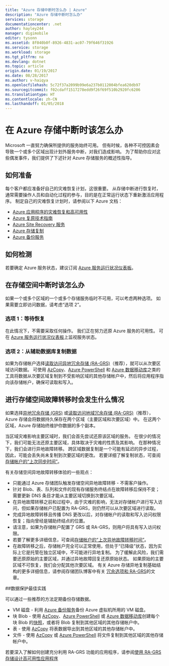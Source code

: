 ```yaml
---
title: "Azure 存储中断时怎么办 | Azure"
description: "Azure 存储中断时怎么办"
services: storage
documentationcenter: .net
author: hayley244
manager: digimobile
editor: tysonn
ms.assetid: 8f040b0f-8926-4831-ac07-79f646f31926
ms.service: storage
ms.workload: storage
ms.tgt_pltfrm: na
ms.devlang: dotnet
ms.topic: article
origin.date: 01/19/2017
ms.date: 08/28/2017
ms.author: v-haiqya
ms.openlocfilehash: 5c72f37a2099b99e6a237b0112004bfea620db97
ms.sourcegitcommit: f02cdaff1517278edd9f26f69f510b2920fc6206
ms.translationtype: HT
ms.contentlocale: zh-CN
ms.lasthandoff: 01/05/2018
---
```

# <a name="what-to-do-if-an-azure-storage-outage-occurs"></a>在 Azure 存储中断时该怎么办
Microsoft 一直努力确保所提供的服务始终可用。 但有时候，各种不可控因素会导致一个或多个区域出现计划外服务中断，对我们造成影响。 为了帮助你应对这些偶发事件，我们提供了下述针对 Azure 存储服务的概述性指导。

## <a name="how-to-prepare"></a>如何准备
每个客户都应准备好自己的灾难恢复计划，这很重要。 从存储中断进行恢复时，通常需要操作人员和自动化过程的参与，目的是在正常运行状态下重新激活应用程序。 制定自己的灾难恢复计划时，请参阅以下 Azure 文档：

* [Azure 应用程序的灾难恢复和高可用性](https://docs.microsoft.com/azure/architecture/resiliency/disaster-recovery-high-availability-azure-applications)
* [Azure 复原技术指南](https://docs.microsoft.com/azure/architecture/resiliency)
* [Azure Site Recovery 服务](https://www.azure.cn/home/features/site-recovery/)
* [Azure 存储复制](storage-redundancy.md)
* [Azure 备份服务](https://www.azure.cn/home/features/back-up/)

## <a name="how-to-detect"></a>如何检测 

若要确定 Azure 服务状态，建议订阅 [Azure 服务运行状况仪表板](https://www.azure.cn/support/service-dashboard/)。

## <a name="what-to-do-if-a-storage-outage-occurs"></a>在存储空间中断时该怎么办
如果一个或多个区域的一个或多个存储服务临时不可用，可以考虑两种选项。 如果需要立即访问数据，请考虑“选项 2”。

### <a name="option-1-wait-for-recovery"></a>选项 1：等待恢复

在此情况下，不需要采取任何操作。 我们正在努力还原 Azure 服务的可用性。 可在 [Azure 服务运行状况仪表板](https://www.azure.cn/support/service-dashboard/)上监视服务状态。

### <a name="option-2-copy-data-from-secondary"></a>选项 2：从辅助数据库复制数据

如果为存储帐户选择[读取访问异地冗余存储 (RA-GRS)](storage-redundancy.md#read-access-geo-redundant-storage)（推荐），就可以从次要区域访问数据。 可使用 [AzCopy](storage-use-azcopy.md)、[Azure PowerShell](storage-powershell-guide-full.md) 和 [Azure 数据移动库](https://azure.microsoft.com/blog/introducing-azure-storage-data-movement-library-preview-2/)之类的工具将数据从次要区域复制到不受影响区域的其他存储帐户中，然后将应用程序指向该存储帐户，确保可读取和写入。

## <a name="what-to-expect-if-a-storage-failover-occurs"></a>进行存储空间故障转移时会发生什么情况

如果选择[异地冗余存储 (GRS)](storage-redundancy.md#geo-redundant-storage) 或[读取访问地域冗余存储 (RA-GRS)](storage-redundancy.md#read-access-geo-redundant-storage)（推荐），Azure 存储会将数据持久保存在两个区域（主要区域和次要区域）中。 在这两个区域，Azure 存储始终维护你数据的多个副本。

当区域灾难影响主要区域时，我们会首先尝试还原该区域的服务。 在很少的情况下，我们可能无法还原主要区域，具体取决于灾难的性质及其影响。 在那种情况下，我们会进行异地故障转移。 跨区域数据复制是一个可能有延迟的异步过程，因此，可能会丢失尚未复制到次要区域的更改。 若要详细了解复制状态，可查阅[存储帐户的“上次同步时间”](https://blogs.msdn.microsoft.com/windowsazurestorage/2013/12/11/windows-azure-storage-redundancy-options-and-read-access-geo-redundant-storage/)。

有关存储空间异地故障转移体验的一些观点：

* 只能通过 Azure 存储团队触发存储空间异地故障转移 - 不需客户操作。
* 针对 Blob、表、队列和文件的现有存储服务终结点在故障转移后保持不变；需要更新 DNS 条目才能从主要区域切换到次要区域。
* 在异地故障转移之前和过程中，由于灾难的影响，无法对存储帐户进行写入访问，但如果存储帐户已配置为 RA-GRS，则仍然可以从次要区域进行读取。
* 完成异地故障转移且传播 DNS 更改以后，对存储帐户的读取和写入访问权限恢复；指向曾经是辅助终结点的位置。 
* 请注意，如果为存储帐户配置了 GRS 或 RA-GRS，则用户将具有写入访问权限。 
* 若要了解更多详细信息，可查阅[存储帐户的“上次异地故障转移时间”](https://msdn.microsoft.com/library/azure/ee460802.aspx)。
* 在故障转移之后，存储帐户完全可以正常使用，但处于“已降级”状态，因为实际上它是托管在独立区域中，不可能进行异地复制。 为了缓解此风险，我们需要还原原始的主要区域，并通过异地故障回复还原原始状态。 如果原始的主要区域不可恢复，我们会分配其他次要区域。
  有关 Azure 存储异地复制基础结构的更多详细信息，请参阅存储团队博客中有关 [冗余选项和 RA-GRS](https://blogs.msdn.microsoft.com/windowsazurestorage/2013/12/11/windows-azure-storage-redundancy-options-and-read-access-geo-redundant-storage/)的文章。

##<a name="best-practices-for-protecting-your-data"></a>数据保护最佳实践

可以通过一些推荐的方法定期备份存储数据。

* VM 磁盘 - 利用 [Azure 备份服务](https://www.azure.cn/home/features/back-up/)备份 Azure 虚拟机所用的 VM 磁盘。
* 块 Blob - 使用 [AzCopy](storage-use-azcopy.md)、[Azure PowerShell](storage-powershell-guide-full.md) 或 [Azure 数据移动库](https://azure.microsoft.com/blog/introducing-azure-storage-data-movement-library-preview-2/)创建每个块 Blob 的[快照](https://msdn.microsoft.com/library/azure/hh488361.aspx)，或者将 Blob 复制到其他区域的其他存储帐户中。
* 表 - 使用 [AzCopy](storage-use-azcopy.md) 将表数据导出到其他区域的其他存储帐户中。
* 文件 - 使用 [AzCopy](storage-use-azcopy.md) 或 [Azure PowerShell](storage-powershell-guide-full.md) 将文件复制到其他区域的其他存储帐户中。

若要深入了解如何创建充分利用 RA-GRS 功能的应用程序，请参阅[使用 RA-GRS 存储设计高可用性应用程序](../storage-designing-ha-apps-with-ragrs.md)

<!--Update_Description: update link-->